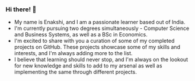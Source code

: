 ### Hi there! 👋
- My name is Enakshi, and I am a passionate learner based out of India. 
- I'm currently pursuing two degrees simultaneously - Computer Science and Business Systems, as well as a BSc in Economics.
- I'm excited to share with you a curation of some of my completed projects on GitHub. These projects showcase some of my skills and interests, and I'm always adding more to the list.
- I believe that learning should never stop, and I'm always on the lookout for new knowledge and skills to add to my arsenal as well as implementing the same through different projects.
